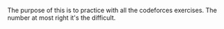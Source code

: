 The purpose of this is to practice with all the codeforces exercises.
The number at most right it's the difficult.
